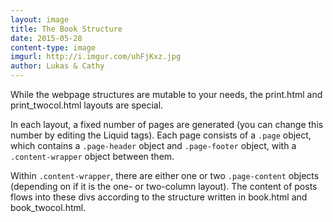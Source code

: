 ```yaml
---
layout: image
title: The Book Structure
date: 2015-05-28
content-type: image
imgurl: http://i.imgur.com/uhFjKxz.jpg
author: Lukas & Cathy
---
```


While the webpage structures are mutable to your needs, the print.html and print_twocol.html layouts are special.

In each layout, a fixed number of pages are generated (you can change this number by editing the Liquid tags). Each page consists of a `.page` object, which contains a `.page-header`  object and `.page-footer` object, with a `.content-wrapper` object between them.

Within `.content-wrapper`, there are either one or two `.page-content` objects (depending on if it is the one- or two-column layout). The content of posts flows into these divs according to the structure written in book.html and book_twocol.html.
